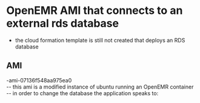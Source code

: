 # OpenEMR AMI that connects to an external rds database  
- the cloud formation template is still not created that deploys an RDS database 

## AMI  
-ami-07136f548aa975ea0  
-- this ami is a modified instance of ubuntu running an OpenEMR container  
-- in order to change the database the application speaks to:  
